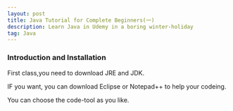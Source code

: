 ```yaml
---
layout: post
title: Java Tutorial for Complete Beginners(一)
description: Learn Java in Udemy in a boring winter-holiday
tag: Java
---
```


### Introduction and Installation

First class,you need to download JRE and JDK.

IF you want, you can download Eclipse or Notepad++ to help your codeing.

You can choose the code-tool as you like.


### 
